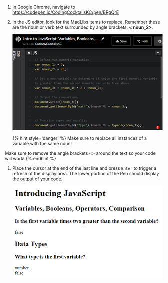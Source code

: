 1. In Google Chrome, navigate to https://codepen.io/CodingCocktailsKC/pen/BRgQrE 

1. In the JS editor, look for the MadLibs items to replace. Remember these are the noun or verb text surrounded by angle brackets: **< noun_2>**.

    ![](images/replace.png)

    {% hint style='danger' %}
Make sure to replace all instances of a variable with the same noun!

Make sure to remove the angle brackets <> around the text so your code will work!
    {% endhint %}

1. Place the cursor at the end of the last line and press `Enter` to trigger a refresh of the display area. The lower portion of the Pen should display the output of your code.

    ![](images/codepen-output.png)
